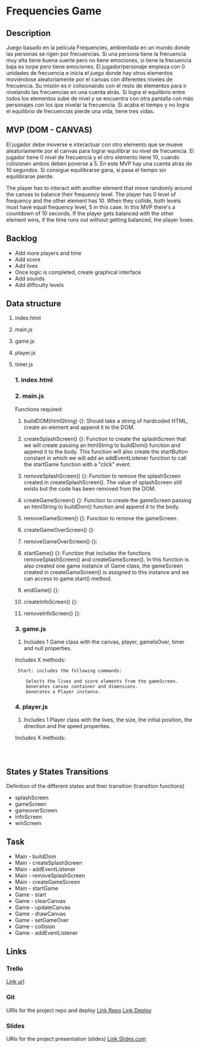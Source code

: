 # Frequencies Game

## Description

Juego basado en la película Frequencies, ambientada en un mundo donde las personas se rigen por frecuencias. Si una persona tiene la frecuencia muy alta tiene buena suerte pero no tiene emociones, si tiene la frecuencia baja es torpe pero tiene emociones. El jugador/personaje empieza con 0 unidades de frecuencia e inicia el juego donde hay otros elementos moviéndose aleatoriamente por el canvas con diferentes niveles de frecuencia. Su misión es ir colisionando con el resto de elementos para ir nivelando las frecuencias en una cuenta atrás. Si logra el equilibrio entre todos los elementos sube de nivel y se encuentra con otra pantalla con más personajes con los que nivelar la frecuencia. Si acaba el tiempo y no logra el equilibrio de frecuencias pierde una vida, tiene tres vidas.

## MVP (DOM - CANVAS)

El jugador debe moverse e interactuar con otro elemento que se mueve aleatoriamente por el canvas para lograr equilibrar su nivel de frecuencia. El jugador tiene 0 nivel de frecuencia y el otro elemento tiene 10, cuando colisionen ambos deben ponerse a 5. En este MVP hay una cuenta atrás de 10 segundos. Si consigue equilibrarse gana, si pasa el tiempo sin equilibrarse pierde.

The player has to interact with another element that move randomly around the canvas to balance their frequency level. The player has 0 level of frequency and the other element has 10. When they collide, both levels must have equal frequency level, 5 in this case. In this MVP there's a countdown of 10 seconds. If the player gets balanced with the other element wins, if the time runs out without getting balanced, the player loses.

## Backlog

- Add more players and time
- Add score
- Add lives
- Once logic is completed, create graphical interface
- Add sounds
- Add difficulty levels

## Data structure

1.  index.html

2.  main.js

3.  game.js

4.  player.js

5.  timer.js

    ### 1. index.html

    ### 2. main.js

    Functions required:

    1. buildDOM(htmlString) {}: Should take a string of hardcoded HTML, create an element and append it to the DOM.

    2. createSplashScreen() {}: Function to create the splashScreen that we will create passing an htmlString to buildDom() function and append it to the body. This function will also create the startButton constant in which we will add an addEventListener function to call the startGame function with a "click" event.

    3. removeSplashScreen() {}: Function to remove the splashScreen created in createSplashScreen(). The value of splashScreen still exists but the code has been removed from the DOM.

    4. createGameScreen() {}: Function to create the gameScreen passing an htmlString to buildDom() function and append it to the body.

    5. removeGameScreen() {}: Function to remove the gameScreen.

    6. createGameOverScreen() {}:

    7. removeGameOverScreen() {}:

    8. startGame() {}: Function that includes the functions removeSplashScreen() and createGameScreen(). In this function is also created one game instance of Game class, the gameScreen created in createGameScreen() is assigned to this instance and we can access to game.start() method.

    9. endGame() {}:

    10. createInfoScreen() {}:

    11. removeInfoScreen() {}:

    ### 3. game.js

    1. Includes 1 Game class with the canvas, player, gameIsOver, timer and null properties.

    Includes X methods:

         Start: includes the following commands:

            Selects the lives and score elements from the gameScreen.
            Generates canvas container and dimensions.
            Generates a Player instance.

    ### 4. player.js

    1.  Includes 1 Player class with the lives, the size, the initial position, the direction and the speed properties.

    Includes X methods:

###

​

## States y States Transitions

Definition of the different states and their transition (transition functions)

- splashScreen
- gameScreen
- gameoverScreen
- infoScreen
- winScreen

## Task

- Main - buildDom
- Main - createSplashScreen
- Main - addEventListener
- Main - removeSplashScreen
- Main - createGameScreen
- Main - startGame
- Game - start
- Game - clearCanvas
- Game - updateCanvas
- Game - drawCanvas
- Game - setGameOver
- Game - collision
- Game - addEventListener

## Links

### Trello

[Link url](https://trello.com/b/O7sQeAVI/frequencies-game)

### Git

URls for the project repo and deploy [Link Repo](http://github.com/) [Link Deploy](http://github.com/)

### Slides

URls for the project presentation (slides) [Link Slides.com](http://slides.com/)
